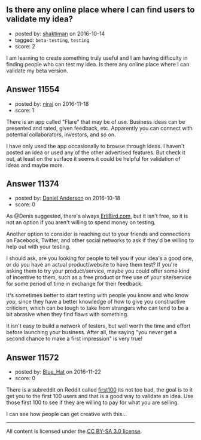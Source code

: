 ## Is there any online place where I can find users to validate my idea?

- posted by: [shaktiman](https://stackexchange.com/users/5150263/shaktiman) on 2016-10-14
- tagged: `beta-testing`, `testing`
- score: 2

<p>I am learning to create something truly useful and I am having difficulty in finding people who can test my idea. Is there any online place where I can validate my beta version. </p>



## Answer 11554

- posted by: [niraj](https://stackexchange.com/users/9659943/niraj) on 2016-11-18
- score: 1

<p>There is an app called "Flare" that may be of use. Business ideas can be presented and rated, given feedback, etc. Apparently you can connect with potential collaborators, investors, and so on.</p>

<p>I have only used the app occasionally to browse through ideas. I haven't posted an idea or used any of the other advertised features. But check it out, at least on the surface it seems it could be helpful for validation of ideas and maybe more.</p>



## Answer 11374

- posted by: [Daniel Anderson](https://stackexchange.com/users/8398759/daniel-anderson) on 2016-10-18
- score: 0

<p>As @Denis suggested, there's always <a href="https://erlibird.com" rel="nofollow">ErliBird.com</a>, but it isn't free, so it is not an option if you aren't willing to spend money on testing.</p>

<p>Another option to consider is reaching out to your friends and connections on Facebook, Twitter, and other social networks to ask if they'd be willing to help out with your testing.</p>

<p>I should ask, are you looking for people to tell you if your idea's a good one, or do you have an actual product/website to have them test?  If you're asking them to try your product/service, maybe you could offer some kind of incentive to them, such as a free product or free use of your site/service for some period of time in exchange for their feedback.</p>

<p>It's sometimes better to start testing with people you know and who know <em>you</em>, since they have a better knowledge of how to give you constructive criticism, which can be tough to take from strangers who can tend to be a bit abrasive when they find flaws with something.</p>

<p>It isn't easy to build a network of testers, but well worth the time and effort before launching your business.  After all, the saying "you never get a second chance to make a first impression" is very true!</p>



## Answer 11572

- posted by: [Blue_Hat](https://stackexchange.com/users/1484178/blue-hat) on 2016-11-22
- score: 0

<p>There is a subreddit on Reddit called <a href="https://www.reddit.com/r/First100/" rel="nofollow noreferrer">first100</a> its not too bad, the goal is to it get you to the first 100 users and that is a good way to validate an idea. Use those first 100 to see if they are willing to pay for what you are selling.</p>

<p>I can see how people can get creative with this...</p>




---

All content is licensed under the [CC BY-SA 3.0 license](https://creativecommons.org/licenses/by-sa/3.0/).
